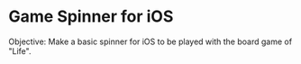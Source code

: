 # Game Spinner for iOS

Objective: Make a basic spinner for iOS to be played with the board game of "Life".
